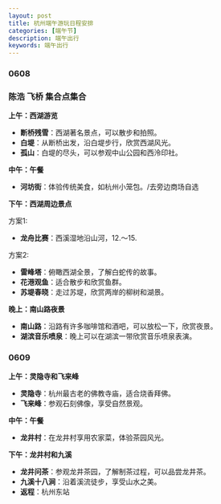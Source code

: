 ```yaml
---
layout: post
title: 杭州端午游玩日程安排
categories: [端午节]
description: 端午出行
keywords: 端午出行
---
```


### 0608

### 陈浩 飞桥 集合点集合

**上午：西湖游览**

- **断桥残雪**：西湖著名景点，可以散步和拍照。
- **白堤**：从断桥出发，沿白堤步行，欣赏西湖风光。
- **孤山**：白堤的尽头，可以参观中山公园和西泠印社。

**中午：午餐**

- **河坊街**：体验传统美食，如杭州小笼包。/去旁边商场自选

**下午：西湖周边景点**

方案1:

* **龙舟比赛**：西溪湿地沿山河，12.～15.

方案2:

- **雷峰塔**：俯瞰西湖全景，了解白蛇传的故事。
- **花港观鱼**：适合散步和欣赏鱼群。
- **苏堤春晓**：走过苏堤，欣赏两岸的柳树和湖景。

**晚上：南山路夜景**

- **南山路**：沿路有许多咖啡馆和酒吧，可以放松一下，欣赏夜景。
- **湖滨音乐喷泉**：晚上可以在湖滨一带欣赏音乐喷泉表演。

### 0609

**上午：灵隐寺和飞来峰**

- **灵隐寺**：杭州最古老的佛教寺庙，适合烧香拜佛。
- **飞来峰**：参观石刻佛像，享受自然景观。

**中午：午餐**

- **龙井村**：在龙井村享用农家菜，体验茶园风光。

**下午：龙井村和九溪**

- **龙井问茶**：参观龙井茶园，了解制茶过程，可以品尝龙井茶。
- **九溪十八涧**：沿着溪流徒步，享受山水之美。
- **返程**：杭州东站